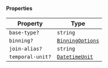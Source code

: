 #### Properties

| Property                                    | Type                                  |
| ------------------------------------------- | ------------------------------------- |
| <a id="base-type"></a> `base-type?`         | `string`                              |
| <a id="binning"></a> `binning?`             | [`BinningOptions`](BinningOptions.md) |
| <a id="join-alias"></a> `join-alias?`       | `string`                              |
| <a id="temporal-unit"></a> `temporal-unit?` | [`DatetimeUnit`](DatetimeUnit.md)     |
